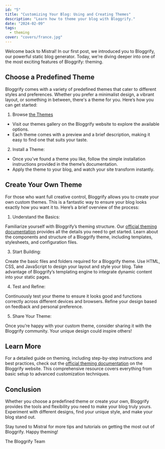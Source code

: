```yaml
---
id: "5"
title: "Customizing Your Blog: Using and Creating Themes"
description: "Learn how to theme your blog with Bloggrify."
date: "2024-02-09"
tags:
  - theming
cover: "covers/france.jpg"
---
```


Welcome back to Mistral! In our first post, we introduced you to Bloggrify, our powerful static blog generator. Today, we're diving deeper into one of the most exciting features of Bloggrify: theming.

## Choose a Predefined Theme

Bloggrify comes with a variety of predefined themes that cater to different styles and preferences. Whether you prefer a minimalist design, a vibrant layout, or something in between, there's a theme for you. Here’s how you can get started:

1. Browse [the Themes](https://bloggrify.com/templates)

* Visit our themes gallery on the Bloggrify website to explore the available options.
* Each theme comes with a preview and a brief description, making it easy to find one that suits your taste.

2. Install a Theme:

* Once you’ve found a theme you like, follow the simple installation instructions provided in the theme’s documentation.
* Apply the theme to your blog, and watch your site transform instantly.

## Create Your Own Theme

For those who want full creative control, Bloggrify allows you to create your own custom themes. This is a fantastic way to ensure your blog looks exactly how you want it to. Here’s a brief overview of the process:

1. Understand the Basics:

Familiarize yourself with Bloggrify’s theming structure. Our [official theming documentation](https://bloggrify.com/reference/theming) provides all the details you need to get started.
Learn about the components and structure of a Bloggrify theme, including templates, stylesheets, and configuration files.
 
3. Start Building:

Create the basic files and folders required for a Bloggrify theme.
Use HTML, CSS, and JavaScript to design your layout and style your blog.
Take advantage of Bloggrify’s templating engine to integrate dynamic content into your static pages.
 
4. Test and Refine:

Continuously test your theme to ensure it looks good and functions correctly across different devices and browsers.
Refine your design based on feedback and personal preference.

5. Share Your Theme:

Once you’re happy with your custom theme, consider sharing it with the Bloggrify community. Your unique design could inspire others!

## Learn More
For a detailed guide on theming, including step-by-step instructions and best practices, check out the [official theming documentation](https://bloggrify.com/reference/theming) on the Bloggrify website. This comprehensive resource covers everything from basic setup to advanced customization techniques.

## Conclusion
Whether you choose a predefined theme or create your own, Bloggrify provides the tools and flexibility you need to make your blog truly yours. Experiment with different designs, find your unique style, and make your blog stand out.

Stay tuned to Mistral for more tips and tutorials on getting the most out of Bloggrify. Happy theming!

The Bloggrify Team
